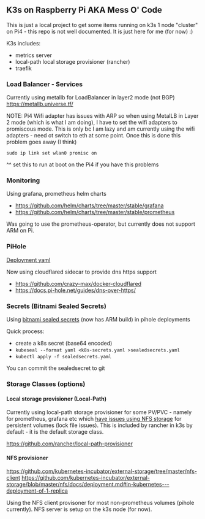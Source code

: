 ## K3s on Raspberry Pi AKA Mess O' Code
This is just a local project to get some items running on k3s 1 node "cluster" on Pi4 - this repo is not well documented.  It is just here for me (for now) :)

K3s includes:
- metrics server
- local-path local storage provisioner (rancher)
- traefik


### Load Balancer - Services
Currently using metallb for LoadBalancer in layer2 mode (not BGP)
https://metallb.universe.tf/

NOTE: Pi4 Wifi adapter has issues with ARP so when using MetalLB in Layer 2 mode (which is what I am doing), I have to set the wifi adapters to promiscous mode.  This is only bc I am lazy and am currently using the wifi adapters - need ot switch to eth at some point.  Once this is done this problem goes away (I think)

```
sudo ip link set wlan0 promisc on
```
^^ set this to run at boot on the Pi4 if you have this problems

### Monitoring
Using grafana, prometheus helm charts
- https://github.com/helm/charts/tree/master/stable/grafana
- https://github.com/helm/charts/tree/master/stable/prometheus

Was going to use the prometheus-operator, but currently does not support ARM on Pi.


### PiHole
[Deployment yaml](/k8s/staging/pihole)

Now using cloudflared sidecar to provide dns https support

- https://github.com/crazy-max/docker-cloudflared 
- https://docs.pi-hole.net/guides/dns-over-https/


### Secrets (Bitnami Sealed Secrets)
Using [bitnami sealed secrets](https://github.com/bitnami-labs/sealed-secrets) (now has ARM build) in pihole deployments

Quick process:
- create a k8s secret (base64 encoded)
- `kubeseal --format yaml <k8s-secrets.yaml >sealedsecrets.yaml`
- `kubectl apply -f sealedsecrets.yaml`

You can commit the sealedsecret to git

### Storage Classes (options)

#### Local storage provisioner (Local-Path)
Currently using local-path storage provisioner for some PV/PVC - namely for prometheus, grafana etc which [have issues using NFS storage](https://github.com/prometheus/prometheus/issues/1600) for persistent volumes (lock file issues). This is included by rancher in k3s by default - it is the default storage class.

https://github.com/rancher/local-path-provisioner

#### NFS provisioner
https://github.com/kubernetes-incubator/external-storage/tree/master/nfs-client
https://github.com/kubernetes-incubator/external-storage/blob/master/nfs/docs/deployment.md#in-kubernetes---deployment-of-1-replica

Using the NFS client provisoner for most non-prometheus volumes (pihole currently).  NFS server is setup on the k3s node (for now).
